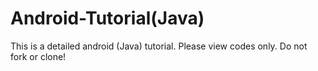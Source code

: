 # Android-Tutorial(Java)
 This is a detailed android (Java) tutorial. Please view codes only. Do not fork or clone!
